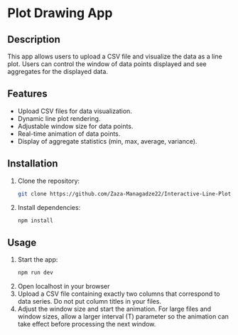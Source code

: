 # Plot Drawing App

## Description

This app allows users to upload a CSV file and visualize the data as a line plot. Users can control the window of data points displayed and see aggregates for the displayed data.

## Features

- Upload CSV files for data visualization.
- Dynamic line plot rendering.
- Adjustable window size for data points.
- Real-time animation of data points.
- Display of aggregate statistics (min, max, average, variance).

## Installation

1. Clone the repository:
   ```bash
   git clone https://github.com/Zaza-Managadze22/Interactive-Line-Plot.git
   ```
2. Install dependencies:
   ```bash
   npm install
   ```

## Usage

1. Start the app:
   ```bash
   npm run dev
   ```
2. Open localhost in your browser
3. Upload a CSV file containing exactly two columns that correspond to data series. Do not put column titles in your files.
4. Adjust the window size and start the animation. For large files and window sizes, allow a larger interval (T) parameter so the animation can take effect before processing the next window.
